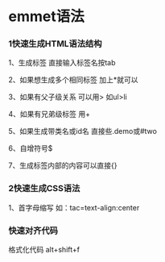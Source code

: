 # emmet语法

### 1快速生成HTML语法结构

1、生成标签 直接输入标签名按tab

2、如果想生成多个相同标签 加上*就可以

3、如果有父子级关系 可以用> 如ul>li

4、如果有兄弟级标签 用+

5、如果生成带类名或id名 直接些.demo或#two

6、自增符号$

7、生成标签内部的内容可以直接{}

### 2快速生成CSS语法

1、首字母缩写  如：tac=text-align:center

### 快速对齐代码

格式化代码 alt+shift+f